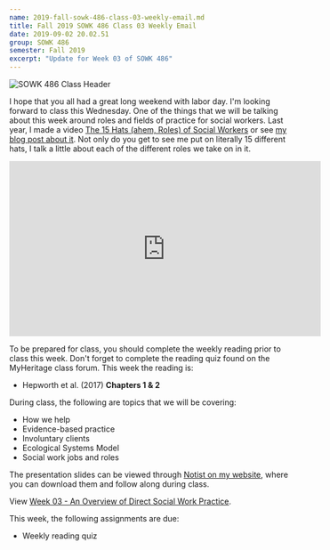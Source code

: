```yaml
---
name: 2019-fall-sowk-486-class-03-weekly-email.md
title: Fall 2019 SOWK 486 Class 03 Weekly Email
date: 2019-09-02 20.02.51
group: SOWK 486
semester: Fall 2019
excerpt: "Update for Week 03 of SOWK 486"
---
```


![SOWK 486 Class Header](https://jacobrcampbell.com/assets/media/class-header-sowk-theories-practice-1.png "SOWK 486 Class Header")

I hope that you all had a great long weekend with labor day. I'm looking forward to class this Wednesday. One of the things that we will be talking about this week around roles and fields of practice for social workers. Last year, I made a video [The 15 Hats (ahem, Roles) of Social Workers](https://youtu.be/iBmtlNkEnFI) or see [my blog post about it](https://jacobrcampbell.com/blog/2019/02/the-15-hats-ahem-roles-of-social-workers/). Not only do you get to see me put on literally 15 different hats, I talk a little about each of the different roles we take on in it.

<iframe width="560" height="315" src="https://www.youtube.com/embed/iBmtlNkEnFI" frameborder="0" allow="accelerometer; autoplay; encrypted-media; gyroscope; picture-in-picture" allowfullscreen></iframe>

To be prepared for class, you should complete the weekly reading prior to class this week. Don't forget to complete the reading quiz found on the MyHeritage class forum. This week the reading is:

- Hepworth et al. (2017) __Chapters 1 & 2__

During class, the following are topics that we will be covering:

- How we help
- Evidence-based practice
- Involuntary clients
- Ecological Systems Model
- Social work jobs and roles

The presentation slides can be viewed through [Notist on my website](https://presentations.jacobrcampbell.com), where you can download them and follow along during class.

<p data-notist="campjacob/wplYsz" data-ratio="4:3">View <a href="https://presentations.jacobrcampbell.com/wplYsz">Week 03 - An Overview of Direct Social Work Practice</a>.</p><script async src="https://on.notist.cloud/embed/002.js"></script>

This week, the following assignments are due:

- Weekly reading quiz
